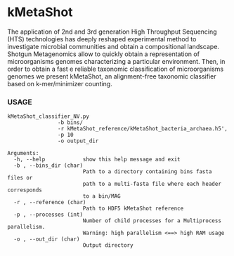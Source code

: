 # kMetaShot

The application of 2nd and 3rd generation High Throughput Sequencing (HTS) technologies has deeply reshaped experimental method to investigate microbial communities and obtain a compositional landscape. Shotgun Metagenomics allow to quickly obtain a representation of microorganisms genomes characterizing a particular environment. Then, in order to obtain a fast e reliable taxonomic classification of microorganisms genomes we present kMetaShot, an alignment-free taxonomic classifier based on k-mer/minimizer counting.

### USAGE
```
kMetaShot_classifier_NV.py 
                -b bins/
                -r kMetaShot_reference/kMetaShot_bacteria_archaea.h5',
                -p 10
                -o output_dir
                
Arguments:
  -h, --help            show this help message and exit
  -b , --bins_dir (char)
                        Path to a directory containing bins fasta files or 
                        path to a multi-fasta file where each header corresponds
                        to a bin/MAG
  -r , --reference (char)
                        Path to HDF5 kMetaShot reference
  -p , --processes (int)
                        Number of child processes for a Multiprocess parallelism. 
                        Warning: high parallelism <==> high RAM usage
  -o , --out_dir (char)
                        Output directory
```